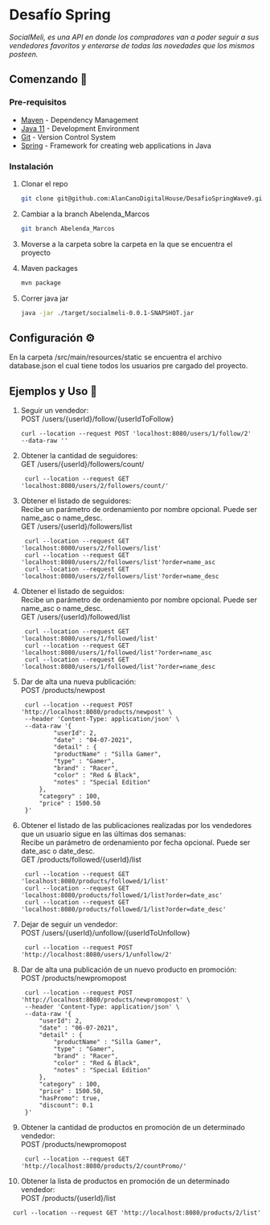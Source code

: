 # Desafío Spring

_SocialMeli, es una API en donde los compradores van a poder seguir a sus vendedores favoritos y enterarse de todas las novedades que los mismos posteen._

## Comenzando 🚀

### Pre-requisitos

* [Maven](https://maven.apache.org/) - Dependency Management
* [Java 11](https://www.oracle.com/co/java/technologies/javase-jdk11-downloads.html) -  Development Environment
* [Git](https://git-scm.com/) - Version Control System
* [Spring](https://spring.io/) - Framework for creating web applications in Java
### Instalación

1. Clonar el repo
   ```sh
   git clone git@github.com:AlanCanoDigitalHouse/DesafioSpringWave9.git
   ```
   
2. Cambiar a la branch Abelenda_Marcos
   ```sh
   git branch Abelenda_Marcos
   ```
3. Moverse a la carpeta sobre la carpeta en la que se encuentra el proyecto
   
4. Maven packages
   ```sh
   mvn package
   ```
5. Correr java jar
   ```sh
   java -jar ./target/socialmeli-0.0.1-SNAPSHOT.jar
   ```

## Configuración ⚙️
En la carpeta /src/main/resources/static se encuentra el archivo database.json el cual tiene todos los usuarios pre cargado del proyecto.
## Ejemplos y Uso 📖

1. Seguir un vendedor: \
   POST /users/{userId}/follow/{userIdToFollow}
   ```
   curl --location --request POST 'localhost:8080/users/1/follow/2' 
   --data-raw ''
   ```
2. Obtener la cantidad de seguidores: \
   GET /users/{userId}/followers/count/
   ```
    curl --location --request GET 'localhost:8080/users/2/followers/count/'
   ```
3. Obtener el listado de seguidores: \
   Recibe un parámetro de ordenamiento por nombre opcional. Puede ser name_asc o name_desc. \
   GET /users/{userId}/followers/list
   ```
    curl --location --request GET 'localhost:8080/users/2/followers/list'
    curl --location --request GET 'localhost:8080/users/2/followers/list'?order=name_asc
    curl --location --request GET 'localhost:8080/users/2/followers/list'?order=name_desc
   ```
4. Obtener el listado de seguidos: \
   Recibe un parámetro de ordenamiento por nombre opcional. Puede ser name_asc o name_desc. \
   GET /users/{userId}/followed/list
   ```
    curl --location --request GET 'localhost:8080/users/1/followed/list'
    curl --location --request GET 'localhost:8080/users/1/followed/list'?order=name_asc
    curl --location --request GET 'localhost:8080/users/1/followed/list'?order=name_desc
   ```
5. Dar de alta una nueva publicación: \
   POST /products/newpost
   ```
    curl --location --request POST 'http://localhost:8080/products/newpost' \
    --header 'Content-Type: application/json' \
    --data-raw '{
            "userId": 2,
            "date" : "04-07-2021",
            "detail" : {
            "productName" : "Silla Gamer",
            "type" : "Gamer",
            "brand" : "Racer",
            "color" : "Red & Black",
            "notes" : "Special Edition"
        },
        "category" : 100,
        "price" : 1500.50
    }'
   ```
6. Obtener el listado de las publicaciones realizadas por los vendedores que un usuario sigue en las últimas dos semanas: \
   Recibe un parámetro de ordenamiento por fecha opcional. Puede ser date_asc o date_desc. \
   GET /products/followed/{userId}/list
   ```
    curl --location --request GET 'localhost:8080/products/followed/1/list'
    curl --location --request GET 'localhost:8080/products/followed/1/list?order=date_asc'
    curl --location --request GET 'localhost:8080/products/followed/1/list?order=date_desc'
   ```   
7. Dejar de seguir un vendedor: \
   POST /users/{userId}/unfollow/{userIdToUnfollow}
   ```
    curl --location --request POST 'http://localhost:8080/users/1/unfollow/2'
   ``` 
8. Dar de alta una publicación de un nuevo producto en promoción: \
   POST /products/newpromopost
   ```
    curl --location --request POST 'http://localhost:8080/products/newpromopost' \
    --header 'Content-Type: application/json' \
    --data-raw '{
        "userId": 2,
        "date" : "06-07-2021",
        "detail" : {
            "productName" : "Silla Gamer",
            "type" : "Gamer",
            "brand" : "Racer",
            "color" : "Red & Black",
            "notes" : "Special Edition"
        },
        "category" : 100,
        "price" : 1500.50,
        "hasPromo": true,
        "discount": 0.1
    }'
   ``` 
9. Obtener la cantidad de productos en promoción de un determinado vendedor: \
   POST /products/newpromopost
   ```
    curl --location --request GET 'http://localhost:8080/products/2/countPromo/'
   ``` 
10. Obtener la lista de productos en promoción de un determinado vendedor: \
    POST /products/{userId}/list
   ```
    curl --location --request GET 'http://localhost:8080/products/2/list'
   ``` 
